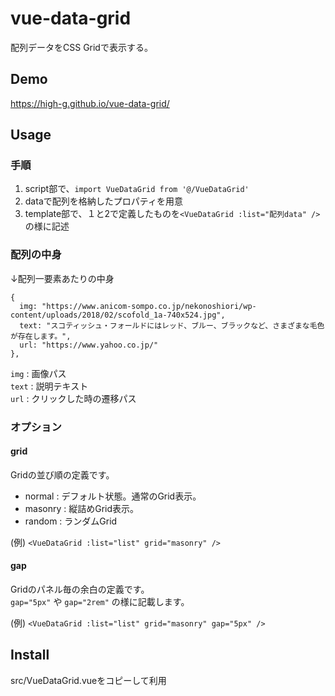 vue-data-grid
====
配列データをCSS Gridで表示する。

## Demo
https://high-g.github.io/vue-data-grid/

## Usage
### 手順
1. script部で、`import VueDataGrid from '@/VueDataGrid'`
2. dataで配列を格納したプロパティを用意
3. template部で、１と2で定義したものを`<VueDataGrid :list="配列data" />`の様に記述

### 配列の中身
↓配列一要素あたりの中身
```
{
  img: "https://www.anicom-sompo.co.jp/nekonoshiori/wp-content/uploads/2018/02/scofold_1a-740x524.jpg",
  text: "スコティッシュ・フォールドにはレッド、ブルー、ブラックなど、さまざまな毛色が存在します。",
  url: "https://www.yahoo.co.jp/"
},
```
`img` : 画像パス  
`text` : 説明テキスト  
`url` : クリックした時の遷移パス

### オプション
#### grid
Gridの並び順の定義です。
- normal : デフォルト状態。通常のGrid表示。
- masonry : 縦詰めGrid表示。
- random : ランダムGrid

(例) `<VueDataGrid :list="list" grid="masonry" />`

#### gap
Gridのパネル毎の余白の定義です。  
`gap="5px"` や `gap="2rem"` の様に記載します。

(例) `<VueDataGrid :list="list" grid="masonry" gap="5px" />`


## Install
src/VueDataGrid.vueをコピーして利用
